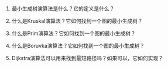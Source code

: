 

1. 最小生成树演算法是什么？它的定义是什么？

2. 什么是Kruskal演算法？它如何找到一个图的最小生成树？

3. 什么是Prim演算法？它如何找到一个图的最小生成树？

4. 什么是Boruvka演算法？它如何找到一个图的最小生成树？

5. Dijkstra演算法可以用来找到最短路径吗？如果可以，它如何实现？